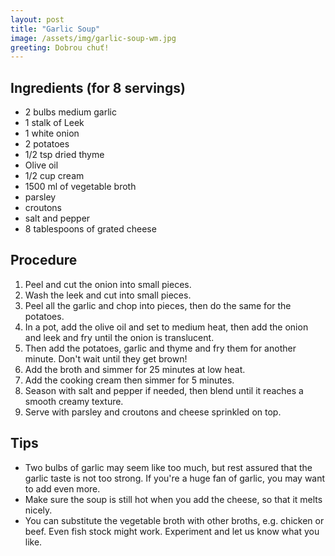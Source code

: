 ```yaml
---
layout: post
title: "Garlic Soup"
image: /assets/img/garlic-soup-wm.jpg
greeting: Dobrou chuť!
---
```


## Ingredients (for 8 servings)

 - 2 bulbs medium garlic
 - 1 stalk of Leek
 - 1 white onion
 - 2 potatoes
 - 1/2 tsp dried thyme
 - Olive oil
 - 1/2 cup cream
 - 1500 ml of vegetable broth
 - parsley
 - croutons
 - salt and pepper
 - 8 tablespoons of grated cheese
 
## Procedure

 1. Peel and cut the onion into small pieces.
 1. Wash the leek and cut into small pieces.
 1. Peel all the garlic and chop into pieces, then do the same for the potatoes.
 1. In a pot, add the olive oil and set to medium heat, then add the onion and leek and fry until the onion is translucent.
 1. Then add the potatoes, garlic and thyme and fry them for another minute. Don't wait until they get brown!
 1. Add the broth and simmer for 25 minutes at low heat.
 1. Add the cooking cream then simmer for 5 minutes. 
 1. Season with salt and pepper if needed, then blend until it reaches a smooth creamy texture.
 1. Serve with parsley and croutons and cheese sprinkled on top.
 
## Tips

 - Two bulbs of garlic may seem like too much, but rest assured that the garlic taste is not too strong. If you're a huge fan of garlic, you may want to add even more.
 - Make sure the soup is still hot when you add the cheese, so that it melts nicely.
 - You can substitute the vegetable broth with other broths, e.g. chicken or beef. Even fish stock might work. Experiment and let us know what you like.
